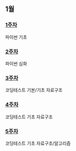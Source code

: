 ## 1월
### [1주차](https://github.com/Imseongjoo/TIL/tree/master/2023_01/Week_01)
파이썬 기초
### [2주차](https://github.com/Imseongjoo/TIL/tree/master/2023_01/Week_02)
파이썬 심화
### [3주차](https://github.com/Imseongjoo/TIL/tree/master/2023_01/Week_03)
코딩테스트 기본/기초 자료구조
### [4주차](https://github.com/Imseongjoo/TIL/tree/master/2023_01/Week_04)
코딩테스트 기초 자료구조
### [5주차](https://github.com/Imseongjoo/TIL/tree/master/2023_01/Week_05)
코딩테스트 기초 자료구조/알고리즘